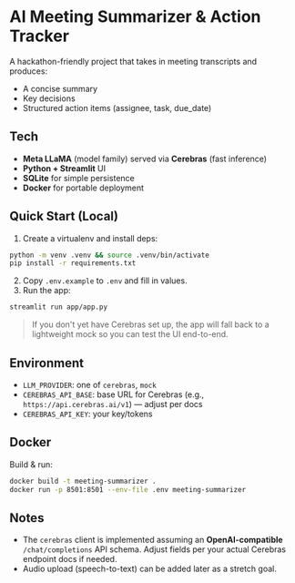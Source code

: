 # AI Meeting Summarizer & Action Tracker

A hackathon-friendly project that takes in meeting transcripts and produces:
- A concise summary
- Key decisions
- Structured action items (assignee, task, due_date)

## Tech
- **Meta LLaMA** (model family) served via **Cerebras** (fast inference)
- **Python + Streamlit** UI
- **SQLite** for simple persistence
- **Docker** for portable deployment

## Quick Start (Local)
1) Create a virtualenv and install deps:
```bash
python -m venv .venv && source .venv/bin/activate
pip install -r requirements.txt
```
2) Copy `.env.example` to `.env` and fill in values.
3) Run the app:
```bash
streamlit run app/app.py
```

> If you don't yet have Cerebras set up, the app will fall back to a lightweight mock so you can test the UI end-to-end.

## Environment
- `LLM_PROVIDER`: one of `cerebras`, `mock`
- `CEREBRAS_API_BASE`: base URL for Cerebras (e.g., `https://api.cerebras.ai/v1`) — adjust per docs
- `CEREBRAS_API_KEY`: your key/tokens

## Docker
Build & run:
```bash
docker build -t meeting-summarizer .
docker run -p 8501:8501 --env-file .env meeting-summarizer
```

## Notes
- The `cerebras` client is implemented assuming an **OpenAI-compatible** `/chat/completions` API schema. Adjust fields per your actual Cerebras endpoint docs if needed.
- Audio upload (speech-to-text) can be added later as a stretch goal.
